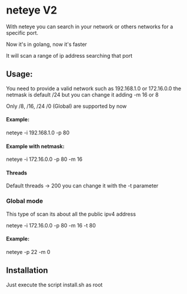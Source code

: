 <h1>neteye V2</h1>
<p>With neteye you can search in your network or others networks for a specific port.<p>
<p>Now it's in golang, now it's faster</p>
<p>It will scan a range of ip address searching that port</p>
<h2>Usage:</h2>
<p>You need to provide a valid network such as 192.168.1.0 or 172.16.0.0 the netmask is default /24 but you can change it adding -m 16 or 8</p>
<p>Only /8, /16, /24 /0 (Global) are supported by now</p>
<h4>Example: </h4>
<p>neteye -i 192.168.1.0 -p 80</p>
<h4>Example with netmask: </h4>
<p>neteye -i 172.16.0.0 -p 80 -m 16</p>
<h4>Threads</h4>
<p>Default threads -> 200 you can change it with the -t parameter</p>
<h3>Global mode</h3>
<p>This type of scan its about all the public ipv4 address</p>
<p>neteye -i 172.16.0.0 -p 80 -m 16 -t 80</p>
<h4>Example: </h4>
<p>neteye -p 22 -m 0</p>

<h2>Installation</h2>
<p>Just execute the script install.sh as root</p>
